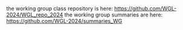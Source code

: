 the working group class repository is here: https://github.com/WGL-2024/WGL_repo_2024
the working group summaries are here: https://github.com/WGL-2024/summaries_WG
